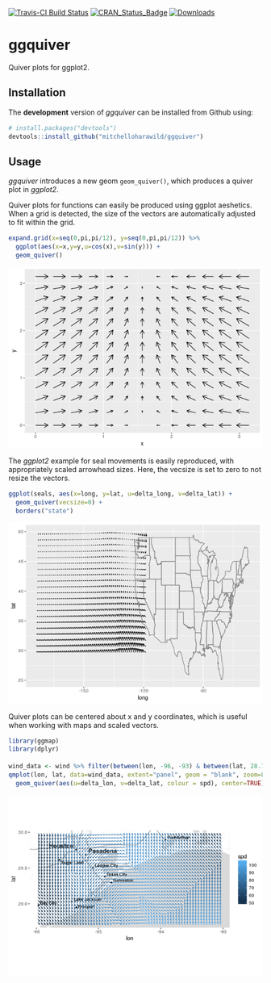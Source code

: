 <!-- README.md is generated from README.Rmd. Please edit that file -->
[![Travis-CI Build Status](https://travis-ci.org/mitchelloharawild/ggquiver.svg?branch=master)](https://travis-ci.org/mitchelloharawild/ggquiver) [![CRAN\_Status\_Badge](http://www.r-pkg.org/badges/version/ggquiver)](https://cran.r-project.org/package=ggquiver) [![Downloads](http://cranlogs.r-pkg.org/badges/ggquiver?color=brightgreen)](https://cran.r-project.org/package=ggquiver)

ggquiver
========

Quiver plots for ggplot2.

Installation
------------

The **development** version of *ggquiver* can be installed from Github using:

``` r
# install.packages("devtools")
devtools::install_github("mitchelloharawild/ggquiver")
```

Usage
-----

*ggquiver* introduces a new geom `geom_quiver()`, which produces a quiver plot in *ggplot2*.

Quiver plots for functions can easily be produced using ggplot aeshetics. When a grid is detected, the size of the vectors are automatically adjusted to fit within the grid.

``` r
expand.grid(x=seq(0,pi,pi/12), y=seq(0,pi,pi/12)) %>%
  ggplot(aes(x=x,y=y,u=cos(x),v=sin(y))) +
  geom_quiver()
```

![](man/figure/quiverplot-1.png)

The *ggplot2* example for seal movements is easily reproduced, with appropriately scaled arrowhead sizes. Here, the vecsize is set to zero to not resize the vectors.

``` r
ggplot(seals, aes(x=long, y=lat, u=delta_long, v=delta_lat)) + 
  geom_quiver(vecsize=0) + 
  borders("state")
```

![](man/figure/sealplot-1.png)

Quiver plots can be centered about x and y coordinates, which is useful when working with maps and scaled vectors.

``` r
library(ggmap)
library(dplyr)

wind_data <- wind %>% filter(between(lon, -96, -93) & between(lat, 28.7, 30))
qmplot(lon, lat, data=wind_data, extent="panel", geom = "blank", zoom=8, maptype = "toner-lite") + 
  geom_quiver(aes(u=delta_lon, v=delta_lat, colour = spd), center=TRUE)
```

![](man/figure/windplot-1.png)
